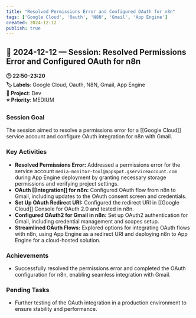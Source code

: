 ```yaml
---
title: "Resolved Permissions Error and Configured OAuth for n8n"
tags: ['Google Cloud', 'Oauth', 'N8N', 'Gmail', 'App Engine']
created: 2024-12-12
publish: true
---
```


## 📅 2024-12-12 — Session: Resolved Permissions Error and Configured OAuth for n8n

**🕒 22:50–23:20**  
**🏷️ Labels**: Google Cloud, Oauth, N8N, Gmail, App Engine  
**📂 Project**: Dev  
**⭐ Priority**: MEDIUM  


### Session Goal
The session aimed to resolve a permissions error for a [[Google Cloud]] service account and configure OAuth integration for n8n with Gmail.

### Key Activities
- **Resolved Permissions Error:** Addressed a permissions error for the service account `media-monitor-tool@appspot.gserviceaccount.com` during App Engine deployment by granting necessary storage permissions and verifying project settings.
- **OAuth [[Integration]] for n8n:** Configured OAuth flow from n8n to Gmail, including updates to the OAuth consent screen and credentials.
- **Set Up OAuth Redirect URI:** Configured the redirect URI in [[Google Cloud]] Console for OAuth 2.0 and tested in n8n.
- **Configured OAuth2 for Gmail in n8n:** Set up OAuth2 authentication for Gmail, including credential management and scopes setup.
- **Streamlined OAuth Flows:** Explored options for integrating OAuth flows with n8n, using App Engine as a redirect URI and deploying n8n to App Engine for a cloud-hosted solution.

### Achievements
- Successfully resolved the permissions error and completed the OAuth configuration for n8n, enabling seamless integration with Gmail.

### Pending Tasks
- Further testing of the OAuth integration in a production environment to ensure stability and performance.
